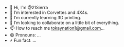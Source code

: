 - 👋 Hi, I’m @21Sierra
- 👀 I’m interested in Corvettes and 4X4s.
- 🌱 I’m currently learning 3D printing.
- 💞️ I’m looking to collaborate on a little bit of everything.
- 📫 How to reach me tokaynation1@gmail.com...
- 😄 Pronouns: ...
- ⚡ Fun fact: ...

<!---
21Sierra/21Sierra is a ✨ special ✨ repository because its `README.md` (this file) appears on your GitHub profile.
You can click the Preview link to take a look at your changes.
--->

